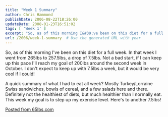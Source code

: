 ```yaml
---
title: "Week 1 Summary"
author: Chris Hammond
publishDate: 2006-08-22T18:26:00
updateDate: 2008-01-23T16:51:02
tags: [ 'Week 1' ]
excerpt: "So, as of this morning I&#39;ve been on this diet for a full week. In that week I went from 265lbs to 257.5lbs, a drop of 7.5lbs. Not a bad start, if I can keep up this pace I&#39;ll reach my goal of 200lbs around the second week in October. I don&#39;t expect to keep up with 7.5lbs a week, but it would be very cool if I could! A quick summary of what I had to eat all week? Mostly Turkey/Lorraine Swiss sandwiches, bowls of cereal, and a few salads here and there. Definitely not the healthiest of diets, but much healthier than I normally eat. This week my goal is to step up my exercise level. Here&#39;s to another 7.5lbs! Posted from..."
url: /2006/week-1-summary  # Use the generated URL with year
---
```

<p>So, as of this morning I&#39;ve been on this diet for a full week. In that week I went from 265lbs to 257.5lbs, a drop of 7.5lbs. Not a bad start, if I can keep up this pace I&#39;ll reach my goal of 200lbs around the second week in October. I don&#39;t expect to keep up with 7.5lbs a week, but it would be very cool if I could! </p><p>A quick summary of what I had to eat all week? Mostly Turkey/Lorraine Swiss sandwiches, bowls of cereal, and a few salads here and there. Definitely not the healthiest of diets, but much healthier than I normally eat. This week my goal is to step up my exercise level. Here&#39;s to another 7.5lbs!</p> <a href="https://65lbs.com/">Posted from 65lbs.com</a>
